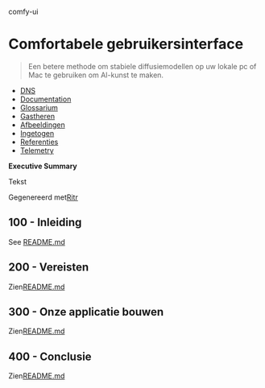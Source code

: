 comfy-ui

# Comfortabele gebruikersinterface

> Een betere methode om stabiele diffusiemodellen op uw lokale pc of Mac te gebruiken om AI-kunst te maken.

-   [DNS](./DNS.md)
-   [Documentation](./DOCUMENTATION.md)
-   [Glossarium](./GLOSSARY.md)
-   [Gastheren](./HOSTS.md)
-   [Afbeeldingen](./IMAGES.md)
-   [Ingetogen](./PODMAN.md)
-   [Referenties](./REFERENCES.md)
-   [Telemetry](./TELEMETRY.md)

**Executive Summary**

Tekst

Gegenereerd met[Ritr](https://app.rytr.me)

## 100 - Inleiding

See [README.md](./100/README.md)

## 200 - Vereisten

Zien[README.md](./200/README.md)

## 300 - Onze applicatie bouwen

Zien[README.md](./300/README.md)

## 400 - Conclusie

Zien[README.md](./400/README.md)
